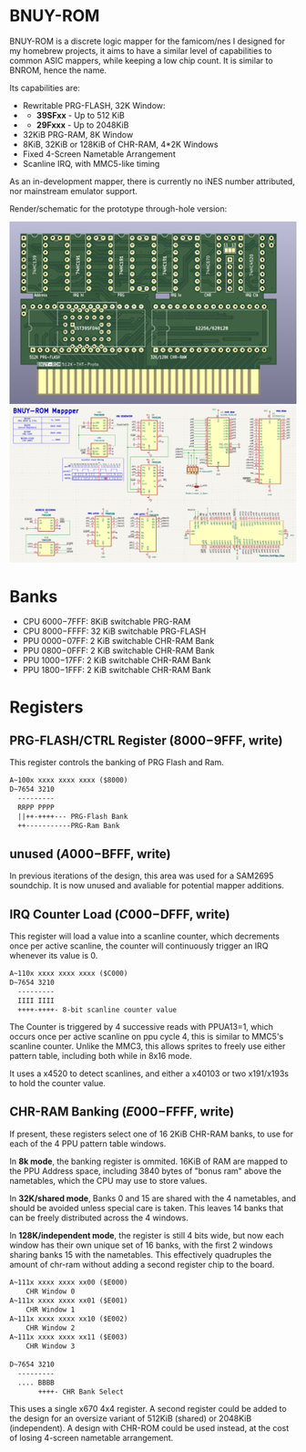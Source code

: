 # BNUY-ROM

BNUY-ROM is a discrete logic mapper for the famicom/nes I designed for my homebrew projects, it aims to have a similar level of capabilities to common ASIC mappers, while keeping a low chip count. It is similar to BNROM, hence the name.

Its capabilities are:

* Rewritable PRG-FLASH, 32K Window:
* * **39SFxx** - Up to 512 KiB
* * **29Fxxx** - Up to 2048KiB
* 32KiB PRG-RAM, 8K Window
* 8KiB, 32KiB or 128KiB of CHR-RAM, 4*2K Windows
* Fixed 4-Screen Nametable Arrangement
* Scanline IRQ, with MMC5-like timing

As an in-development mapper, there is currently no iNES number attributed, nor mainstream emulator support.

Render/schematic for the prototype through-hole version:

![](render-tht.png)
![](schematic-tht.png)

# Banks

* CPU $6000-$7FFF: 8KiB switchable PRG-RAM
* CPU $8000-$FFFF: 32 KiB switchable PRG-FLASH
* PPU $0000-$07FF: 2 KiB switchable CHR-RAM Bank
* PPU $0800-$0FFF: 2 KiB switchable CHR-RAM Bank
* PPU $1000-$17FF: 2 KiB switchable CHR-RAM Bank
* PPU $1800-$1FFF: 2 KiB switchable CHR-RAM Bank

# Registers

## PRG-FLASH/CTRL Register ($8000-$9FFF, write)

This register controls the banking of PRG Flash and Ram.

```
A~100x xxxx xxxx xxxx ($8000)
D~7654 3210
  ---------
  RRPP PPPP
  ||++-++++--- PRG-Flash Bank
  ++-----------PRG-Ram Bank
```

## unused ($A000-$BFFF, write)

In previous iterations of the design, this area was used for a SAM2695 soundchip. It is now unused and avaliable for potential mapper additions.

## IRQ Counter Load ($C000-$DFFF, write)

This register will load a value into a scanline counter, which decrements once per active scanline, the counter will continuously trigger an IRQ whenever its value is 0.

```
A~110x xxxx xxxx xxxx ($C000)
D~7654 3210
  ---------
  IIII IIII
  ++++-++++- 8-bit scanline counter value
```

The Counter is triggered by 4 successive reads with PPUA13=1, which occurs once per active scanline on ppu cycle 4, this is similar to MMC5's scanline counter. Unlike the MMC3, this allows sprites to freely use either pattern table, including both while in 8x16 mode.

It uses a x4520 to detect scanlines, and either a x40103 or two x191/x193s to hold the counter value.

## CHR-RAM Banking ($E000-$FFFF, write)

If present, these registers select one of 16 2KiB CHR-RAM banks, to use for each of the 4 PPU pattern table windows.

In **8k mode**, the banking register is ommited. 16KiB of RAM are mapped to the PPU Address space, including 3840 bytes of "bonus ram" above the nametables, which the CPU may use to store values.

In **32K/shared mode**, Banks 0 and 15 are shared with the 4 nametables, and should be avoided unless special care is taken. This leaves 14 banks that can be freely distributed across the 4 windows. 

In **128K/independent mode**, the register is still 4 bits wide, but now each window has their own unique set of 16 banks, with the first 2 windows sharing banks 15 with the nametables. This effectively quadruples the amount of chr-ram without adding a second register chip to the board.

```
A~111x xxxx xxxx xx00 ($E000)
	CHR Window 0
A~111x xxxx xxxx xx01 ($E001)
	CHR Window 1
A~111x xxxx xxxx xx10 ($E002)
	CHR Window 2
A~111x xxxx xxxx xx11 ($E003)
	CHR Window 3

D~7654 3210
  ---------
  .... BBBB
       ++++- CHR Bank Select
```

This uses a single x670 4x4 register. A second register could be added to the design for an oversize variant of 512KiB (shared) or 2048KiB (independent). A design with CHR-ROM could be used instead, at the cost of losing 4-screen nametable arrangement.
